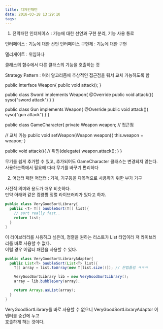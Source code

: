 ```yaml
---
title: 디자인패턴
date: 2018-03-18 13:29:10
tags:
---
```


1. 전략패턴
인터페이스 : 기능에 대한 선언과 구현 분리, 기능 사용 통로

인터페이스 : 기능에 대한 선언
인터페이스 구현체 : 기능에 대한 구현

델리게이트 : 위임하다

클래스의 함수에서 다른 클래스의 기능을 호출하는 것

Strategy Pattern : 여러 알고리즘에 추상적인 접근점을 둬서 교체 가능하도록 함

public interface Weapon{
  public void attack();
}

public class Sword implements Weapon{
  @Override
  public void attack(){
    syso("sword attack")
  }
}

public class Gun implements Weapon{
  @Override
  public void attack(){
    syso("gun attack")
  }
}

public class GameCharacter{
  private Weapon weapon; // 접근점

  // 교체 가능
  public void setWeapon(Weapon weapon){
    this.weapon = weapon;
  }

  public void attack(){
    // 위임(delegate)
    weapon.attack();
  }
}

무기를 쉽게 추가할 수 있고, 추가되어도 GameCharacter 클래스는 변경되지 않는다.
사용하는쪽에서 필요에 따라 무기를 바꾸기 편리하다


2. 어댑터 패턴
어댑터 : 기계, 기구등을 다목적으로 사용하기 위한 부가 기구  

사전적 의미와 용도가 매우 비슷하다.  
만약 아래와 같은 킹왕짱 정렬 라이브러리가 있다고 하자.  
```java
public class VeryGoodSortLibrary{
  public <T> T[] buubleSort(T[] list){
    // sort really fast..
    return list;
  }
}
```
이 라이브러리를 사용하고 싶은데, 정렬을 원하는 리스트가 List 타입이라 저 라이브러리를 바로 사용할 수 없다.  
이럴 경우 어댑터 패턴을 사용할 수 있다.  
```java
public class VeryGoodSortLibraryAdaptor{
  public List<T> buubleSort(List<T> list){
    T[] array = list.toArray(new T[list.size()]); // 문법틀림 ㅋㅋㅋ

    VeryGoodSortLibrary lib = new VeryGoodSortLibrary();
    array = lib.bubbleSory(array);

    return Arrays.asList(array);
  }
}
```
VeryGoodSortLibrary를 바로 사용할 수 없으니 VeryGoodSortLibraryAdaptor 어댑터를 중간에 두고  
호출하게 하는 것이다.  


<!-- more -->
